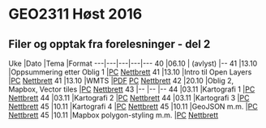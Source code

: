 GEO2311 Høst 2016
=================

Filer og opptak fra forelesninger - del 2
-----------------------------------------

Uke |Dato |Tema |Format
---|---|---|---|---
40 |06.10 | (avlyst) |-- 
41 |13.10 |Oppsummering etter Oblig 1 |[PC](https://screencast.uninett.no/relay/ansatt/sverreshig.no/2016/13.10/466600/GEO2311_-_Diverse_-_20161013_092531_39.html) [Nettbrett](https://screencast.uninett.no/relay/ansatt/sverreshig.no/2016/13.10/466600/GEO2311_-_Diverse_-_20161013_092531_36.html) 
41 |13.10 |Intro til Open Layers |[PC](https://screencast.uninett.no/relay/ansatt/sverreshig.no/2016/13.10/1817867/GEO2311_-_Open_Layers_intro_-_20161013_095700_39.html) [Nettbrett](https://screencast.uninett.no/relay/ansatt/sverreshig.no/2016/13.10/1817867/GEO2311_-_Open_Layers_intro_-_20161013_095700_36.html) 
41 |13.10 |WMTS |[PDF](./docs/WMTS-2311.pdf) [PC](https://screencast.uninett.no/relay/ansatt/sverreshig.no/2016/13.10/2044133/GEO2311_-_WMTS_-_20161013_114232_39.html) [Nettbrett](https://screencast.uninett.no/relay/ansatt/sverreshig.no/2016/13.10/2044133/GEO2311_-_WMTS_-_20161013_114232_36.html) 
42 |20.10 |Oblig 2, Mapbox, Vector tiles |[PC](https://screencast.uninett.no/relay/ansatt/sverreshig.no/2016/20.10/2961000/GEO2311_-_Oblig_2_og_Mapbox-intro_-_20161020_100847_39.html)  [Nettbrett](https://screencast.uninett.no/relay/ansatt/sverreshig.no/2016/20.10/2961000/GEO2311_-_Oblig_2_og_Mapbox-intro_-_20161020_100847_36.html) 
43 |-- |-- |-- 
44 |03.11 |Kartografi 1 |[PC](https://screencast.uninett.no/relay/ansatt/runeoentnu.no/2016/03.11/2039266/gib_kartografi1_-_20161103_095211_39.html)  [Nettbrett](https://screencast.uninett.no/relay/ansatt/runeoentnu.no/2016/03.11/2039266/gib_kartografi1_-_20161103_095211_36.html)
44 |03.11 |Kartografi 2 |[PC](https://screencast.uninett.no/relay/ansatt/runeoentnu.no/2016/03.11/3589533/gib_kartografi2_-_20161103_110653_39.html)  [Nettbrett](https://screencast.uninett.no/relay/ansatt/runeoentnu.no/2016/03.11/3589533/gib_kartografi2_-_20161103_110653_36.html)
44 |03.11 |Kartografi 3 |[PC](https://screencast.uninett.no/relay/ansatt/runeoentnu.no/2016/03.11/2565065/gib_kartografi3_-_20161103_121552_39.html)  [Nettbrett](https://screencast.uninett.no/relay/ansatt/runeoentnu.no/2016/03.11/2565065/gib_kartografi3_-_20161103_121552_36.html)
45 |10.11 |Kartografi 4 |[PC](https://screencast.uninett.no/relay/ansatt/runeoentnu.no/2016/10.11/2744800/GIB_kartografi_10nov_2016_-_20161110_135850_39.html)  [Nettbrett](https://screencast.uninett.no/relay/ansatt/runeoentnu.no/2016/10.11/2744800/GIB_kartografi_10nov_2016_-_20161110_135850_36.html)
45 |10.11 |GeoJSON m.m. |[PC](https://screencast.uninett.no/relay/ansatt/sverreshig.no/2016/10.11/2681933/GEO2311_-_GeoJSON_m.m._-_20161110_110555_39.html)  [Nettbrett](https://screencast.uninett.no/relay/ansatt/sverreshig.no/2016/10.11/2681933/GEO2311_-_GeoJSON_m.m._-_20161110_110555_36.html)
45 |10.11 |Mapbox polygon-styling m.m. |[PC](https://screencast.uninett.no/relay/ansatt/sverreshig.no/2016/10.11/1920733/GEO2311_-_Styling_av_polygondata_-_20161110_114708_39.html)  [Nettbrett](https://screencast.uninett.no/relay/ansatt/sverreshig.no/2016/10.11/1920733/GEO2311_-_Styling_av_polygondata_-_20161110_114708_36.html)
